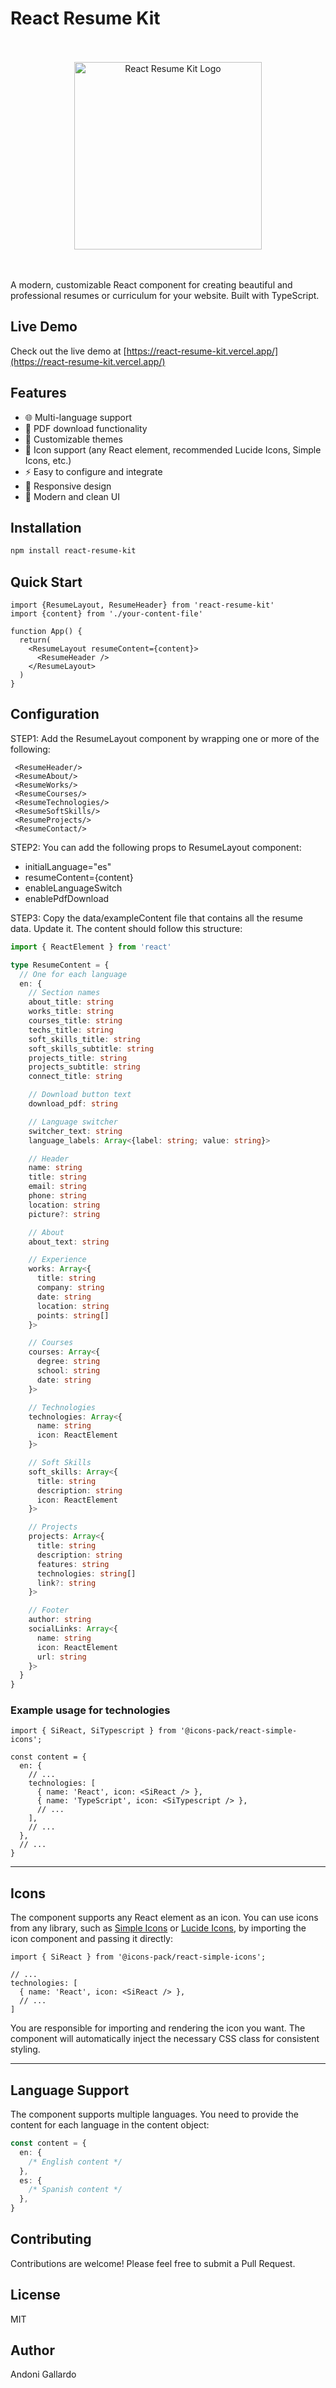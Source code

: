# React Resume Kit

<br/>
<br/>
<div align="center">
  <img src="https://github.com/Kiyameh/react-resume-kit/blob/main/public/logo.png" alt="React Resume Kit Logo" width="300"/>
</div>
<br/>
<br/>

A modern, customizable React component for creating beautiful and professional resumes or curriculum for your website. Built with TypeScript.

## Live Demo

Check out the live demo at [https://react-resume-kit.vercel.app/](https://react-resume-kit.vercel.app/)

## Features

- 🌐 Multi-language support
- 📄 PDF download functionality
- 🎨 Customizable themes
- 🎯 Icon support (any React element, recommended Lucide Icons, Simple Icons, etc.)
- ⚡ Easy to configure and integrate
- 📱 Responsive design
- 🎨 Modern and clean UI

## Installation

```bash
npm install react-resume-kit
```

## Quick Start

```tsx
import {ResumeLayout, ResumeHeader} from 'react-resume-kit'
import {content} from './your-content-file'

function App() {
  return(
    <ResumeLayout resumeContent={content}>
      <ResumeHeader />
    </ResumeLayout>
  )
}
```

## Configuration

STEP1: Add the ResumeLayout component by wrapping one or more of the following:

```tsx
 <ResumeHeader/>
 <ResumeAbout/>
 <ResumeWorks/>
 <ResumeCourses/>
 <ResumeTechnologies/>
 <ResumeSoftSkills/>
 <ResumeProjects/>
 <ResumeContact/>
```

STEP2: You can add the following props to ResumeLayout component:

- initialLanguage="es"
- resumeContent={content}
- enableLanguageSwitch
- enablePdfDownload

STEP3: Copy the data/exampleContent file that contains all the resume data. Update it. The content should follow this structure:

```typescript
import { ReactElement } from 'react'

type ResumeContent = {
  // One for each language
  en: {
    // Section names
    about_title: string
    works_title: string
    courses_title: string
    techs_title: string
    soft_skills_title: string
    soft_skills_subtitle: string
    projects_title: string
    projects_subtitle: string
    connect_title: string

    // Download button text
    download_pdf: string

    // Language switcher
    switcher_text: string
    language_labels: Array<{label: string; value: string}>

    // Header
    name: string
    title: string
    email: string
    phone: string
    location: string
    picture?: string

    // About
    about_text: string

    // Experience
    works: Array<{
      title: string
      company: string
      date: string
      location: string
      points: string[]
    }>

    // Courses
    courses: Array<{
      degree: string
      school: string
      date: string
    }>

    // Technologies
    technologies: Array<{
      name: string
      icon: ReactElement
    }>

    // Soft Skills
    soft_skills: Array<{
      title: string
      description: string
      icon: ReactElement
    }>

    // Projects
    projects: Array<{
      title: string
      description: string
      features: string
      technologies: string[]
      link?: string
    }>

    // Footer
    author: string
    socialLinks: Array<{
      name: string
      icon: ReactElement
      url: string
    }>
  }
}
```

### Example usage for technologies

```tsx
import { SiReact, SiTypescript } from '@icons-pack/react-simple-icons';

const content = {
  en: {
    // ...
    technologies: [
      { name: 'React', icon: <SiReact /> },
      { name: 'TypeScript', icon: <SiTypescript /> },
      // ...
    ],
    // ...
  },
  // ...
}
```

---

## Icons

The component supports any React element as an icon. You can use icons from any library, such as [Simple Icons](https://simpleicons.org) or [Lucide Icons](https://lucide.dev/), by importing the icon component and passing it directly:

```tsx
import { SiReact } from '@icons-pack/react-simple-icons';

// ...
technologies: [
  { name: 'React', icon: <SiReact /> },
  // ...
]
```

You are responsible for importing and rendering the icon you want. The component will automatically inject the necessary CSS class for consistent styling.

---

## Language Support

The component supports multiple languages. You need to provide the content for each language in the content object:

```typescript
const content = {
  en: {
    /* English content */
  },
  es: {
    /* Spanish content */
  },
}
```

## Contributing

Contributions are welcome! Please feel free to submit a Pull Request.

## License

MIT

## Author

Andoni Gallardo
